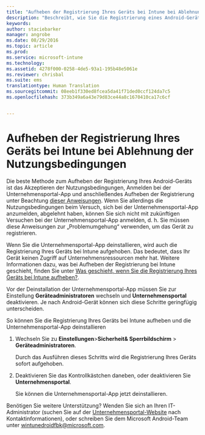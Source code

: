 ```yaml
---
title: "Aufheben der Registrierung Ihres Geräts bei Intune bei Ablehnung der Nutzungsbedingungen | Microsoft Intune"
description: "Beschreibt, wie Sie die Registrierung eines Android-Geräts bei Intune aufheben, wenn Sie die Nutzungsbedingungen abgelehnt haben und sich nicht bei der Unternehmensportal-App anmelden können."
keywords: 
author: staciebarker
manager: angrobe
ms.date: 08/29/2016
ms.topic: article
ms.prod: 
ms.service: microsoft-intune
ms.technology: 
ms.assetid: 4278f000-0258-4de5-93a1-195b48e5061e
ms.reviewer: chrisbal
ms.suite: ems
translationtype: Human Translation
ms.sourcegitcommit: 08eeb1f330ed8fcea5da41f71ded0ccf124da7c5
ms.openlocfilehash: 373b349a6a43e79d83ce44a8c1670410ca17c6cf


---
```



# Aufheben der Registrierung Ihres Geräts bei Intune bei Ablehnung der Nutzungsbedingungen

Die beste Methode zum Aufheben der Registrierung Ihres Android-Geräts ist das Akzeptieren der Nutzungsbedingungen, Anmelden bei der Unternehmensportal-App und anschließendes Aufheben der Registrierung unter Beachtung [dieser Anweisungen](unenroll-your-device-from-intune-android.md). Wenn Sie allerdings die Nutzungsbedingungen beim Versuch, sich bei der Unternehmensportal-App anzumelden, abgelehnt haben, können Sie sich nicht mit zukünftigen Versuchen bei der Unternehmensportal-App anmelden, d. h. Sie müssen diese Anweisungen zur „Problemumgehung“ verwenden, um das Gerät zu registrieren.

Wenn Sie die Unternehmensportal-App deinstallieren, wird auch die Registrierung Ihres Geräts bei Intune aufgehoben. Das bedeutet, dass Ihr Gerät keinen Zugriff auf Unternehmensressourcen mehr hat.  Weitere Informationen dazu, was bei Aufheben der Registrierung bei Intune geschieht, finden Sie unter [Was geschieht, wenn Sie die Registrierung Ihres Geräts bei Intune aufheben?](what-happens-if-you-unenroll-your-device-from-intune-android.md).

Vor der Deinstallation der Unternehmensportal-App müssen Sie zur Einstellung **Geräteadministratoren** wechseln und **Unternehmensportal** deaktivieren. Je nach Android-Gerät können sich diese Schritte geringfügig unterscheiden.

So können Sie die Registrierung Ihres Geräts bei Intune aufheben und die Unternehmensportal-App deinstallieren

1.  Wechseln Sie zu **Einstellungen**&gt;**Sicherheit&amp; Sperrbildschirm** &gt; **Geräteadministratoren**.

    Durch das Ausführen dieses Schritts wird die Registrierung Ihres Geräts sofort aufgehoben.

2.  Deaktivieren Sie das Kontrollkästchen daneben, oder deaktivieren Sie **Unternehmensportal**.

    Sie können die Unternehmensportal-App jetzt deinstallieren.

Benötigen Sie weitere Unterstützung? Wenden Sie sich an Ihren IT-Administrator (suchen Sie auf der [Unternehmensportal-Website](http://portal.manage.microsoft.com) nach Kontaktinformationen), oder schreiben Sie dem Microsoft Android-Team unter wintunedroidfbk@microsoft.com.




<!--HONumber=Aug16_HO5-->


